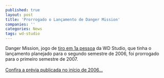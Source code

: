 ```yaml
---
published: true
layout: post
title: 'Prorrogado o Lançamento de Danger Mission'
companies: ''
categories: News
tags: wd-studio
---
```

Danger Mission, jogo de <a href="{{ site.baseurl }}/index.php?p=cl&amp;t=19&amp;idc=17">tiro em 1a pessoa</a>
 da WD Studio, que tinha o lan&ccedil;amento planejado para o segundo semestre de 2006, foi prorrogado para o primeiro semestre de 2007.<br /><br /><a href="{{ site.baseurl }}/index.php?p=c&amp;id=274">Confira a pr&eacute;via publicada no in&iacute;cio de 2006...</a>
